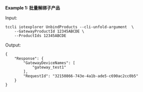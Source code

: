 **Example 1: 批量解绑子产品**



Input: 

```
tccli iotexplorer UnbindProducts --cli-unfold-argument  \
    --GatewayProductId 12345ABCDE \
    --ProductIds 12345ABCDE
```

Output: 
```
{
    "Response": {
        "GatewayDeviceNames": [
            "gateway_test1"
        ],
        "RequestId": "32150866-743e-4a1b-ade5-c690ac2cc0b5"
    }
}
```

